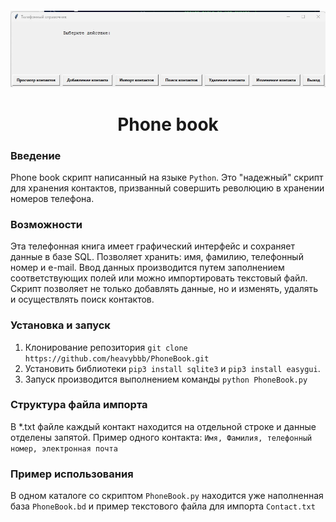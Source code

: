 
<h4 align="center">
  <a href="https://github.com/heavybbb/PhoneBook">
    <img src="https://github.com/heavybbb/PhoneBook/blob/PhoneBook/PhoneBook.jpeg">  </a>


<center><h1> Phone book</center>

### Введение
Phone book скрипт написанный на языке ``` Python ```.
Это "надежный" скрипт для хранения контактов, призванный совершить революцию в хранении номеров телефона.

### Возможности
Эта телефонная книга имеет графический интерфейс и сохраняет данные в базе SQL.
Позволяет хранить: имя, фамилию, телефонный номер и e-mail.
Ввод данных производится путем заполнением соответствующих полей или можно импортировать текстовый файл.
Скрипт позволяет не только добавлять данные, но и изменять, удалять и осуществлять поиск контактов.

### Установка и запуск
1. Клонирование репозитория 
```git clone https://github.com/heavybbb/PhoneBook.git ```
2. Установить библиотеки 
```pip3 install sqlite3``` и ```pip3 install easygui```.
3. Запуск производится выполнением команды 
```python PhoneBook.py```

### Структура файла импорта
В *.txt файле каждый контакт находится на отдельной строке и данные отделены запятой.
Пример одного контакта:
    `````Имя, Фамилия, телефонный номер, электронная почта`````
### Пример использования
В одном каталоге со скриптом ```PhoneBook.py``` находится уже наполненная база ```PhoneBook.bd``` и пример текстового файла для импорта ```Contact.txt```